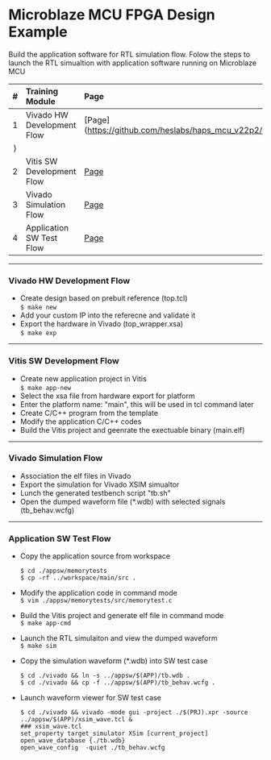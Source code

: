 # Microblaze MCU FPGA Design Example

Build the application software for RTL simulation flow. Folow the steps to launch the RTL simualtion with application software running on Microblaze MCU

| # | Training Module | Page |
|:-:|:-|:-|
| 1 | Vivado HW Development Flow | [Page](https://github.com/heslabs/haps_mcu_v22p2/tree/main/01_Create_HW_Design
) |
| 2 | Vitis SW Development Flow | [Page](https://github.com/heslabs/haps_mcu_v22p2/tree/main/02_Create_Application_SW) |
| 3 | Vivado Simulation Flow | [Page](https://github.com/heslabs/haps_mcu_v22p2/tree/main/03_Run_RTL_Simulation) |
| 4 | Application SW Test Flow | [Page](https://github.com/heslabs/haps_mcu_v22p2/tree/main/04_Simulation_Waveform) |


---  
### Vivado HW Development Flow

* Create design based on prebuit reference (top.tcl) \
  ```$ make new```
* Add your custom IP into the referecne and validate it
* Export the hardware in Vivado (top_wrapper.xsa) \
  ```$ make exp```

---  
### Vitis SW Development Flow

* Create new application project in Vitis \
  ```$ make app-new```
* Select the xsa file from hardware export for platform   
* Enter the platform name: "main", this will be used in tcl command later  
* Create C/C++ program from the template
* Modify the application C/C++ codes
* Build the Vitis project and geenrate the exectuable binary (main.elf)

--- 
### Vivado Simulation Flow
* Association the elf files in Vivado
* Export the simulation for Vivado XSIM simualtor
* Lunch the generated testbench script "tb.sh"
* Open the dumped waveform file (*.wdb) with selected signals (tb_behav.wcfg)

---
### Application SW Test Flow

* Copy the application source from workspace
  ```
  $ cd ./appsw/memorytests
  $ cp -rf ../workspace/main/src .
  ```
  
* Modify the application code in command mode \
  ```$ vim ./appsw/memorytests/src/memorytest.c```
  
* Build the Vitis project and generate elf file in command mode \
  ```$ make app-cmd```
  
* Launch the RTL simulaiton and view the dumped waveform \
  ```$ make sim```
  
* Copy the simulation waveform (*.wdb) into SW test case
  ```
  $ cd ./vivado && ln -s ../appsw/$(APP)/tb.wdb .
  $ cd ./vivado && cp -f ../appsw/$(APP)/tb_behav.wcfg .
  ```
  
* Launch waveform viewer for SW test case
  ```
  $ cd ./vivado && vivado -mode gui -project ./$(PRJ).xpr -source ../appsw/$(APP)/xsim_wave.tcl &
  ### xsim_wave.tcl
  set_property target_simulator XSim [current_project]
  open_wave_database {./tb.wdb}
  open_wave_config  -quiet ./tb_behav.wcfg
  ```
